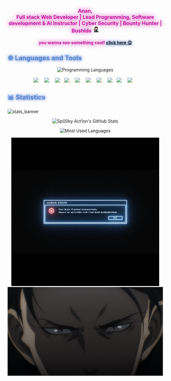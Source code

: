 <div align="center" style="color: #c4109d; text-shadow:0px 0px 15px #c4109d">
<h3>
Anan, <br>
 Full stack Web Developer | Lead Programming, Software development & AI Instructor | Cyber Security | Bounty Hunter |  Bushido <img width="20px" src="imgs/ninja-light-skin-tone.svg"> 
</h3>

<h4>you wanna see something cool! 
<a style=" text-shadow:0px 0px 10px #1055c4" href="https://sp00ky-ac1on.github.io/Web-development/" target="_empty ">click here 😉</a>
</h4>
</div>

<!-- Languages and Tools -->

<h2 style="color: #5e87d0; text-shadow:0px 0px 10px #1055c4">⚙️ Languages and Tools</h2>
<div align="center" style="display:block;">
    <img width="100px" alt="Programming Languages" src="https://user-images.githubusercontent.com/78341798/194531121-47b0119a-ce00-439d-b586-125f86acb098.png"/> 
</div>
<br>   
<!-- Icons Resources -->



<div align="center">

<img src="https://cdn.jsdelivr.net/gh/devicons/devicon@latest/icons/javascript/javascript-original.svg" width="70px"  style="padding-right:15px;"/>
<img src="https://cdn.jsdelivr.net/gh/devicons/devicon@latest/icons/html5/html5-original-wordmark.svg" width="70px"  style="padding-right:15px;"/>
<img src="https://cdn.jsdelivr.net/gh/devicons/devicon@latest/icons/css3/css3-original-wordmark.svg" width="70px"  style="padding-right:10px;"/>
<img src="https://cdn.jsdelivr.net/gh/devicons/devicon@latest/icons/bootstrap/bootstrap-original-wordmark.svg" width="70px"  style="padding-right:15px;"/>
<img src="https://cdn.jsdelivr.net/gh/devicons/devicon@latest/icons/react/react-original-wordmark.svg" width="70px"  style="padding-right:15px;"/>

<img src="https://cdn.jsdelivr.net/gh/devicons/devicon@latest/icons/php/php-original.svg" width="70px" style="padding-right:15px;"/>
<img src="https://cdn.jsdelivr.net/gh/devicons/devicon@latest/icons/azuresqldatabase/azuresqldatabase-original.svg" width="70px"  style="padding-right:15px;"/>
<img src="https://cdn.jsdelivr.net/gh/devicons/devicon@latest/icons/mysql/mysql-original-wordmark.svg" width="70px" style="padding-right:10px;"/>
<img src="https://cdn.jsdelivr.net/gh/devicons/devicon@latest/icons/python/python-original-wordmark.svg" width="70px" style="padding-right:15px;"/>
<img src="https://cdn.jsdelivr.net/gh/devicons/devicon@latest/icons/jupyter/jupyter-original-wordmark.svg" width="70px" style="padding-right:15px;"/>
</div>

<h2 style="color: #5e87d0; ;text-shadow:0px 0px 10px #1055c4">📊 Statistics</h2>

![stats_banner](https://user-images.githubusercontent.com/78341798/194534778-d662496c-ae00-4e8d-ae9b-b90912054e7f.gif)

<!-- Begin Stats Cards -->
<!-- Resources:  -->
<!-- Github & Languages Stats: https://github.com/anuraghazra/github-readme-stats --> 
<!-- Streak Stats: https://github.com/denvercoder1/github-readme-streak-stats -->
<!-- Change the value after ?username= to your GitHub username. -->
<div class="stats" align="center">

![Sp00ky Act1on's GitHub Stats](https://github-readme-stats.vercel.app/api?username=Sp00ky-Ac1on&hide=stars&count_private=true&show_icons=true&theme=tokyonight&border_radius=20)

<!-- ![Sp00ky Act1on's GitHub Stats](https://github-readme-stats.vercel.app/api?username=Sp00ky-Ac1on&hide=stars&show_icons=true&theme=radical) -->

    
<!-- ![GitHub Streak](https://streak-stats.demolab.com?user=Sp00ky-Ac1on&count_private=true&theme=algolia&border_radius=20) -->

<!-- ![Most Used Languages](https://github-readme-stats.vercel.app/api/top-langs/?username=KhaledBadranDev&show_icons=true&theme=algolia&border_radius=20) -->

<!-- compact programming languages layout -->
![Most Used Languages](https://github-readme-stats.vercel.app/api/top-langs/?username=Sp00ky-Ac1on&layout=compact&show_icons=true&theme=tokyonight&border_radius=20)

<!-- ![Most Used Languages](https://github-readme-stats.vercel.app/api/top-langs/?username=Sp00ky-Ac1on&layout=compact&show_icons=true&theme=radical&border_radius=20) -->
<!--  End Stats Cards -->
</div>

<div align="center">

![image](error2.gif)
<img src = "imgs/my-levi.jpg">
</div>

